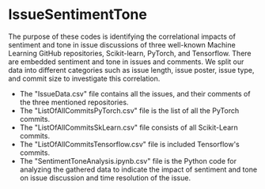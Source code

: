 # IssueSentimentTone

The purpose of these codes is identifying the correlational impacts of sentiment and tone in issue discussions of three well-known Machine Learning GitHub repositories, 
Scikit-learn, PyTorch, and Tensorflow. There are embedded sentiment and tone in issues and comments.  We split our data into different categories such as issue length, issue poster, issue type, and commit size to investigate this correlation.

  - The "IssueData.csv" file contains all the issues, and their comments of the three mentioned repositories.
  - The "ListOfAllCommitsPyTorch.csv" file is the list of all the PyTorch commits. 
  - The "ListOfAllCommitsSkLearn.csv" file consists of all Scikit-Learn commits.
  - The "ListOfAllCommitsTensorflow.csv" file is included Tensorflow's commits.
  - The "SentimentToneAnalysis.ipynb.csv" file is the Python code for analyzing the gathered data to indicate the impact of sentiment and tone on issue discussion and time resolution of the issue.
